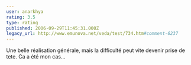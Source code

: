 ```yaml
---
user: anarkhya
rating: 3.5
type: rating
published: 2006-09-29T11:45:31.000Z
legacy_url: http://www.emunova.net/veda/test/734.htm#comment-6237
---
```

Une belle réalisation générale, mais la difficulté peut vite devenir prise de tete.
Ca a été mon cas...